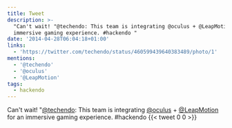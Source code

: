 ```yaml
---
title: Tweet
description: >-
  "Can't wait! "@techendo: This team is integrating @oculus + @LeapMotion for an
  immersive gaming experience. #hackendo "
date: '2014-04-28T06:04:18+01:00'
links:
  - 'https://twitter.com/techendo/status/460599439640383489/photo/1'
mentions:
  - '@techendo'
  - '@oculus'
  - '@LeapMotion'
tags:
  - hackendo
---
```

Can't wait! "[@techendo](https://twitter.com/@techendo): This team is integrating [@oculus](https://twitter.com/@oculus) + [@LeapMotion](https://twitter.com/@LeapMotion) for an immersive gaming experience. #hackendo 
      {{< tweet 0 0 >}}
    
